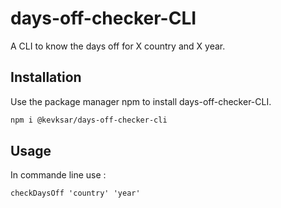 # days-off-checker-CLI

A CLI to know the days off for X country and X  year.

## Installation

Use the package manager npm to install days-off-checker-CLI.

```bash
npm i @kevksar/days-off-checker-cli
```

## Usage
In commande line use :
```
checkDaysOff 'country' 'year'
```


